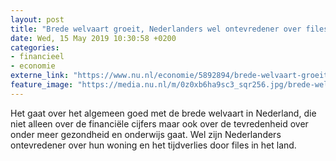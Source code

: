 ```yaml
---
layout: post
title: "Brede welvaart groeit, Nederlanders wel ontevredener over files en woning"
date: Wed, 15 May 2019 10:30:58 +0200
categories: 
- financieel 
- economie 
externe_link: "https://www.nu.nl/economie/5892894/brede-welvaart-groeit-nederlanders-wel-ontevredener-over-files-en-woning.html"
feature_image: "https://media.nu.nl/m/0z0xb6ha9sc3_sqr256.jpg/brede-welvaart-groeit-nederlanders-wel-ontevredener-over-files-en-woning.jpg"
---
```


Het gaat over het algemeen goed met de brede welvaart in Nederland, die niet alleen over de financiële cijfers maar ook over de tevredenheid over onder meer gezondheid en onderwijs gaat. Wel zijn Nederlanders ontevredener over hun woning en het tijdverlies door files in het land.
